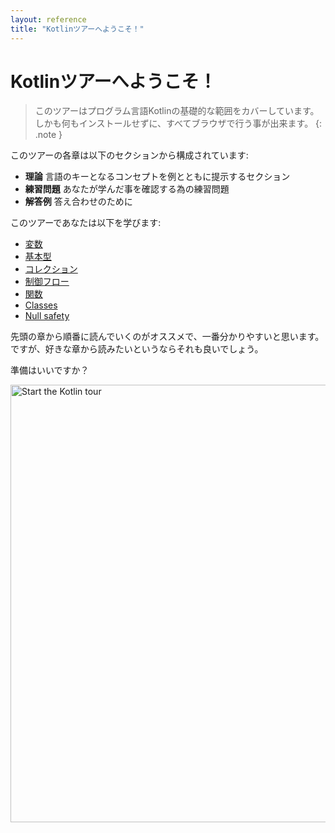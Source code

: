 ```yaml
---
layout: reference
title: "Kotlinツアーへようこそ！"
---
```

# Kotlinツアーへようこそ！
> このツアーはプログラム言語Kotlinの基礎的な範囲をカバーしています。 
> しかも何もインストールせずに、すべてブラウザで行う事が出来ます。
{: .note }

このツアーの各章は以下のセクションから構成されています:
* **理論** 言語のキーとなるコンセプトを例とともに提示するセクション
* **練習問題** あなたが学んだ事を確認する為の練習問題
* **解答例** 答え合わせのために

このツアーであなたは以下を学びます:
* [変数](kotlin-tour-hello-world.md)
* [基本型](kotlin-tour-basic-types.md)
* [コレクション](kotlin-tour-collections.md)
* [制御フロー](kotlin-tour-control-flow.md)
* [関数](kotlin-tour-functions.md)
* [Classes](kotlin-tour-classes.md)
* [Null safety](kotlin-tour-null-safety.md)

先頭の章から順番に読んでいくのがオススメで、一番分かりやすいと思います。
ですが、好きな章から読みたいというならそれも良いでしょう。

準備はいいですか？

<a href="kotlin-tour-hello-world.html"><img src="{{ site.baseurl }}/assets/images/tour/start-kotlin-tour.svg" width="700" alt="Start the Kotlin tour"/></a>